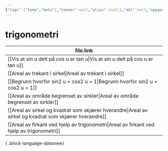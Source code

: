 ```yaml
---
{"tags":["tema","meta"],"temaer":null,"alias":[null],"del":null,"oppgave":null,"fag":null,"eksamen":null,"dg-publish":true,"title":"trigonometri","date":"2023-06-01","modified":"2023-06-01","permalink":"/temaer/trigonometri/","dgPassFrontmatter":true}
---
```



# trigonometri
| file.link                                                                                                 |
| --------------------------------------------------------------------------------------------------------- |
| [[Vis at sin u delt på cos u er tan u\|Vis at sin u delt på cos u er tan u]]                           |
| [[Areal av trekant i sirkel\|Areal av trekant i sirkel]]                                               |
| [[Begrunn hvorfor sin2 u + cos2 u = 1\|Begrunn hvorfor sin2 u + cos2 u = 1]]                           |
| [[Areal av område begrenset av sirkler\|Areal av område begrenset av sirkler]]                         |
| [[Areal av sirkel og kvadrat som skjærer hverandre\|Areal av sirkel og kvadrat som skjærer hverandre]] |
| [[Areal av firkant ved hjelp av trigonometri\|Areal av firkant ved hjelp av trigonometri]]             |

{ .block-language-dataview}
